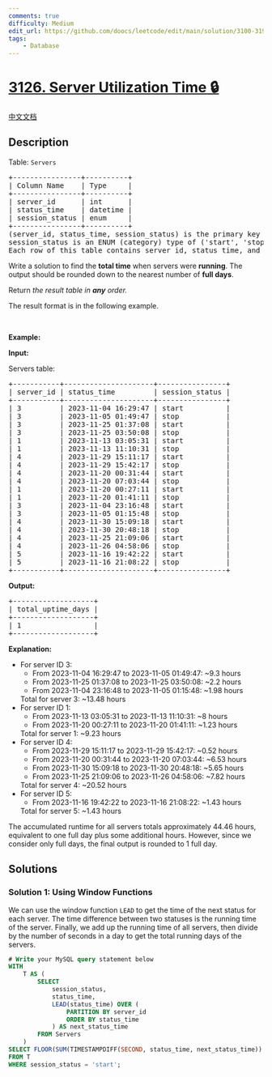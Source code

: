 ```yaml
---
comments: true
difficulty: Medium
edit_url: https://github.com/doocs/leetcode/edit/main/solution/3100-3199/3126.Server%20Utilization%20Time/README_EN.md
tags:
    - Database
---
```


<!-- problem:start -->

# [3126. Server Utilization Time 🔒](https://leetcode.com/problems/server-utilization-time)

[中文文档](/solution/3100-3199/3126.Server%20Utilization%20Time/README.md)

## Description

<p>Table: <code>Servers</code></p>

<pre>
+----------------+----------+
| Column Name    | Type     |
+----------------+----------+
| server_id      | int      |
| status_time    | datetime |
| session_status | enum     |
+----------------+----------+
(server_id, status_time, session_status) is the primary key (combination of columns with unique values) for this table.
session_status is an ENUM (category) type of (&#39;start&#39;, &#39;stop&#39;).
Each row of this table contains server_id, status_time, and session_status.
</pre>

<p>Write a solution to find the <strong>total time</strong> when servers were <strong>running</strong>. The output should be rounded down to the nearest number of&nbsp;<strong>full days</strong>.</p>

<p>Return <em>the result table in <strong>any</strong></em><em>&nbsp;order.</em></p>

<p>The result format is in the following example.</p>

<p>&nbsp;</p>
<p><strong class="example">Example:</strong></p>

<div class="example-block">
<p><strong>Input:</strong></p>

<p>Servers table:</p>

<pre class="example-io">
+-----------+---------------------+----------------+
| server_id | status_time         | session_status |
+-----------+---------------------+----------------+
| 3         | 2023-11-04 16:29:47 | start          |
| 3         | 2023-11-05 01:49:47 | stop           |
| 3         | 2023-11-25 01:37:08 | start          |
| 3         | 2023-11-25 03:50:08 | stop           |
| 1         | 2023-11-13 03:05:31 | start          |
| 1         | 2023-11-13 11:10:31 | stop           |
| 4         | 2023-11-29 15:11:17 | start          |
| 4         | 2023-11-29 15:42:17 | stop           |
| 4         | 2023-11-20 00:31:44 | start          |
| 4         | 2023-11-20 07:03:44 | stop           |
| 1         | 2023-11-20 00:27:11 | start          |
| 1         | 2023-11-20 01:41:11 | stop           |
| 3         | 2023-11-04 23:16:48 | start          |
| 3         | 2023-11-05 01:15:48 | stop           |
| 4         | 2023-11-30 15:09:18 | start          |
| 4         | 2023-11-30 20:48:18 | stop           |
| 4         | 2023-11-25 21:09:06 | start          |
| 4         | 2023-11-26 04:58:06 | stop           |
| 5         | 2023-11-16 19:42:22 | start          |
| 5         | 2023-11-16 21:08:22 | stop           |
+-----------+---------------------+----------------+
</pre>

<p><strong>Output:</strong></p>

<pre class="example-io">
+-------------------+
| total_uptime_days |
+-------------------+
| 1                 |
+-------------------+
</pre>

<p><strong>Explanation:</strong></p>

<ul>
	<li>For server ID 3:
	<ul>
		<li>From 2023-11-04 16:29:47 to 2023-11-05 01:49:47: ~9.3 hours</li>
		<li>From 2023-11-25 01:37:08 to 2023-11-25 03:50:08: ~2.2 hours</li>
		<li>From 2023-11-04 23:16:48 to 2023-11-05 01:15:48: ~1.98 hours</li>
	</ul>
	Total for server 3: ~13.48 hours</li>
	<li>For server ID 1:
	<ul>
		<li>From 2023-11-13 03:05:31 to 2023-11-13 11:10:31: ~8 hours</li>
		<li>From 2023-11-20 00:27:11 to 2023-11-20 01:41:11: ~1.23 hours</li>
	</ul>
	Total for server 1: ~9.23 hours</li>
	<li>For server ID 4:
	<ul>
		<li>From 2023-11-29 15:11:17 to 2023-11-29 15:42:17: ~0.52 hours</li>
		<li>From 2023-11-20 00:31:44 to 2023-11-20 07:03:44: ~6.53 hours</li>
		<li>From 2023-11-30 15:09:18 to 2023-11-30 20:48:18: ~5.65 hours</li>
		<li>From 2023-11-25 21:09:06 to 2023-11-26 04:58:06: ~7.82 hours</li>
	</ul>
	Total for server 4: ~20.52 hours</li>
	<li>For server ID 5:
	<ul>
		<li>From 2023-11-16 19:42:22 to 2023-11-16 21:08:22: ~1.43 hours</li>
	</ul>
	Total for server 5: ~1.43 hours</li>
</ul>
The accumulated runtime for all servers totals approximately 44.46 hours, equivalent to one full day plus some additional hours. However, since we consider only full days, the final output is rounded to 1 full day.</div>

## Solutions

<!-- solution:start -->

### Solution 1: Using Window Functions

We can use the window function `LEAD` to get the time of the next status for each server. The time difference between two statuses is the running time of the server. Finally, we add up the running time of all servers, then divide by the number of seconds in a day to get the total running days of the servers.

<!-- tabs:start -->

```sql
# Write your MySQL query statement below
WITH
    T AS (
        SELECT
            session_status,
            status_time,
            LEAD(status_time) OVER (
                PARTITION BY server_id
                ORDER BY status_time
            ) AS next_status_time
        FROM Servers
    )
SELECT FLOOR(SUM(TIMESTAMPDIFF(SECOND, status_time, next_status_time)) / 86400) AS total_uptime_days
FROM T
WHERE session_status = 'start';
```

<!-- tabs:end -->

<!-- solution:end -->

<!-- problem:end -->

